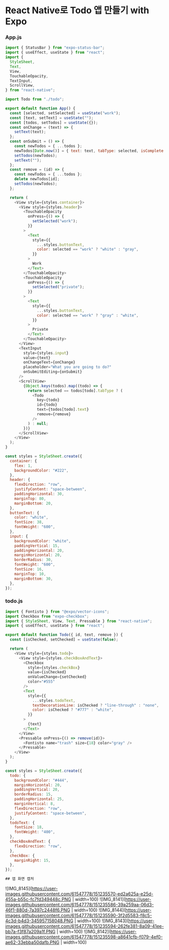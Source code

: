 # React Native로 Todo 앱 만들기 with Expo

### App.js

```js
import { StatusBar } from "expo-status-bar";
import { useEffect, useState } from "react";
import {
  StyleSheet,
  Text,
  View,
  TouchableOpacity,
  TextInput,
  ScrollView,
} from "react-native";

import Todo from "./todo";

export default function App() {
  const [selected, setSelected] = useState("work");
  const [text, setText] = useState("");
  const [todos, setTodos] = useState({});
  const onChange = (text) => {
    setText(text);
  };
  const onSubmit = () => {
    const newTodos = { ...todos };
    newTodos[Date.now()] = { text: text, tabType: selected, isComplete: false };
    setTodos(newTodos);
    setText("");
  };
  const remove = (id) => {
    const newTodos = { ...todos };
    delete newTodos[id];
    setTodos(newTodos);
  };

  return (
    <View style={styles.container}>
      <View style={styles.header}>
        <TouchableOpacity
          onPress={() => {
            setSelected("work");
          }}
        >
          <Text
            style={{
              ...styles.buttonText,
              color: selected == "work" ? "white" : "gray",
            }}
          >
            Work
          </Text>
        </TouchableOpacity>
        <TouchableOpacity
          onPress={() => {
            setSelected("private");
          }}
        >
          <Text
            style={{
              ...styles.buttonText,
              color: selected == "work" ? "gray" : "white",
            }}
          >
            Private
          </Text>
        </TouchableOpacity>
      </View>
      <TextInput
        style={styles.input}
        value={text}
        onChangeText={onChange}
        placeholder="What you are going to do?"
        onSubmitEditing={onSubmit}
      />
      <ScrollView>
        {Object.keys(todos).map((todo) => {
          return selected == todos[todo].tabType ? (
            <Todo
              key={todo}
              id={todo}
              text={todos[todo].text}
              remove={remove}
            />
          ) : null;
        })}
      </ScrollView>
    </View>
  );
}

const styles = StyleSheet.create({
  container: {
    flex: 1,
    backgroundColor: "#222",
  },
  header: {
    flexDirection: "row",
    justifyContent: "space-between",
    paddingHorizontal: 30,
    marginTop: 80,
    marginBottom: 20,
  },
  buttonText: {
    color: "white",
    fontSize: 38,
    fontWeight: "600",
  },
  input: {
    backgroundColor: "white",
    paddingVertical: 15,
    paddingHorizontal: 20,
    marginHorizontal: 20,
    borderRadius: 30,
    fontWeight: "600",
    fontSize: 16,
    marginTop: 10,
    marginBottom: 30,
  },
});
```

### todo.js

```js
import { Fontisto } from "@expo/vector-icons";
import Checkbox from "expo-checkbox";
import { StyleSheet, View, Text, Pressable } from "react-native";
import { useEffect, useState } from "react";

export default function Todo({ id, text, remove }) {
  const [isChecked, setChecked] = useState(false);

  return (
    <View style={styles.todo}>
      <View style={styles.checkBoxAndText}>
        <Checkbox
          style={styles.checkBox}
          value={isChecked}
          onValueChange={setChecked}
          color="#555"
        />
        <Text
          style={{
            ...styles.todoText,
            textDecorationLine: isChecked ? "line-through" : "none",
            color: isChecked ? "#777" : "white",
          }}
        >
          {text}
        </Text>
      </View>
      <Pressable onPress={() => remove(id)}>
        <Fontisto name="trash" size={18} color="gray" />
      </Pressable>
    </View>
  );
}

const styles = StyleSheet.create({
  todo: {
    backgroundColor: "#444",
    marginHorizontal: 20,
    paddingVertical: 20,
    borderRadius: 15,
    paddingHorizontal: 25,
    marginVertical: 8,
    flexDirection: "row",
    justifyContent: "space-between",
  },
  todoText: {
    fontSize: 18,
    fontWeight: "400",
  },
  checkBoxAndText: {
    flexDirection: "row",
  },
  checkBox: {
    marginRight: 15,
  },
});

## 앱 화면 캡처

```
![IMG_8145](https://user-images.githubusercontent.com/61547778/151235570-ed2a625a-e25d-455a-b55c-fc7fd349448c.PNG | width=100)
![IMG_8141](https://user-images.githubusercontent.com/61547778/151235586-39a259aa-06d3-46f1-880d-7a397c2448f6.PNG | width=100)
![IMG_8144](https://user-images.githubusercontent.com/61547778/151235590-3f2d5583-f8c5-4c3d-b4d3-345957158048.PNG | width=100)
![IMG_8143](https://user-images.githubusercontent.com/61547778/151235594-262fe381-8a09-41ee-bb7a-f3f87a209a1f.PNG | width=100)
![IMG_8142](https://user-images.githubusercontent.com/61547778/151235598-a8641cfb-f079-4ef0-ae62-33ebba50dafb.PNG | width=100)


